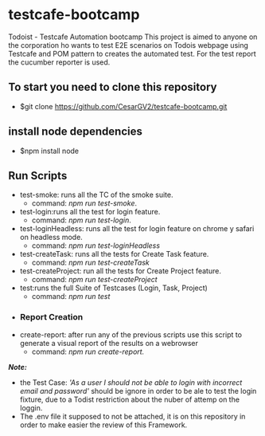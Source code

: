 # testcafe-bootcamp
Todoist - Testcafe Automation bootcamp
This project is aimed to anyone on the corporation ho wants to test E2E scenarios on Todois webpage 
using Testcafe and POM pattern to creates the automated test. For the test report the cucumber reporter is used.

## To start you need to clone this repository
- $git clone https://github.com/CesarGV2/testcafe-bootcamp.git
## install node dependencies
- $npm install node
## Run Scripts
-  test-smoke: runs all the TC of the smoke suite.
   - command: *npm run test-smoke*.
-  test-login:runs all the test for login feature.
   - command: *npm run test-login*.
-  test-loginHeadless: runs all the test for login feature on chrome y safari on headless mode.
   - command: *npm run test-loginHeadless*
- test-createTask: runs all the tests for Create Task feature.
   - command: *npm run test-createTask*
-  test-createProject: run all the tests for Create Project feature.
   - command: *npm run test-createProject*
-  test:runs the full Suite of Testcases (Login, Task, Project)
   - command: *npm run test*
-  ### Report Creation
-  create-report: after run any of the previous scripts use this script to generate a visual report of the results on a webrowser
   - command: *npm run create-report.*


***Note:***
- the Test Case: *'As a user I should not be able to login with incorrect email and password'* should be ignore in order to be ale to test the login fixture, due to a Todist restriction about the nuber of attemp on the loggin.
- The .env file it supposed to not be attached, it is on this repository in order to make easier the review of this Framework.
